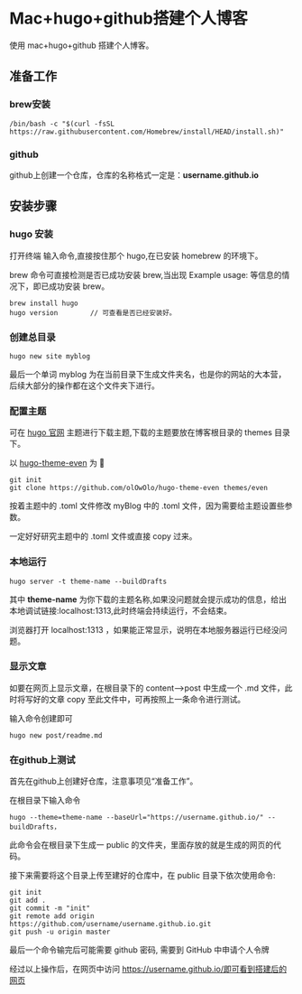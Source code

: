 # Mac+hugo+github搭建个人博客


使用 mac+hugo+github 搭建个人博客。
<!--more-->

## 准备工作

### brew安装

```安装命令
/bin/bash -c "$(curl -fsSL https://raw.githubusercontent.com/Homebrew/install/HEAD/install.sh)"
```
### github
github上创建一个仓库，仓库的名称格式一定是：**username.github.io**

## 安装步骤
### hugo 安装
打开终端 输入命令,直接按住那个 hugo,在已安装 homebrew 的环境下。

brew 命令可直接检测是否已成功安装 brew,当出现 Example usage: 等信息的情况下，即已成功安装 brew。

```
brew install hugo
hugo version        // 可查看是否已经安装好。
```
### 创建总目录

```
hugo new site myblog
```
最后一个单词 myblog 为在当前目录下生成文件夹名，也是你的网站的大本营，后续大部分的操作都在这个文件夹下进行。

### 配置主题

可在 [hugo 官网](https://themes.gohugo.io/) 主题进行下载主题,下载的主题要放在博客根目录的 themes 目录下。

以 [hugo-theme-even](https://github.com/olOwOlo/hugo-theme-even) 为 🌰

```
git init
git clone https://github.com/olOwOlo/hugo-theme-even themes/even  
```
按着主题中的 .toml 文件修改 myBlog 中的 .toml 文件，因为需要给主题设置些参数。

一定好好研究主题中的 .toml 文件或直接 copy 过来。

### 本地运行
```
hugo server -t theme-name --buildDrafts
```

其中 **theme-name** 为你下载的主题名称,如果没问题就会提示成功的信息，给出本地调试链接:localhost:1313,此时终端会持续运行，不会结束。

浏览器打开 localhost:1313 ，如果能正常显示，说明在本地服务器运行已经没问题。

### 显示文章

如要在网页上显示文章，在根目录下的 content–>post 中生成一个 .md 文件，此时将写好的文章 copy 至此文件中，可再按照上一条命令进行测试。

输入命令创建即可

```
hugo new post/readme.md
```

### 在github上测试

首先在github上创建好仓库，注意事项见“准备工作”。

在根目录下输入命令
```
hugo --theme=theme-name --baseUrl="https://username.github.io/" --buildDrafts，
```
此命令会在根目录下生成一 public 的文件夹，里面存放的就是生成的网页的代码。

接下来需要将这个目录上传至建好的仓库中，在 public 目录下依次使用命令:
```
git init
git add .
git commit -m "init"
git remote add origin https://github.com/username/username.github.io.git
git push -u origin master
```
最后一个命令输完后可能需要 github 密码, 需要到 GitHub 中申请个人令牌

经过以上操作后，在网页中访问 https://username.github.io/即可看到搭建后的网页

